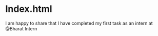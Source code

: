 # Index.html
I am happy to share that I have completed my first task as an intern at @Bharat Intern
